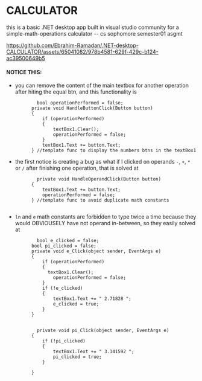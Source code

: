 # CALCULATOR
this is a basic .NET desktop app built in visual studio community for a simple-math-operations calculator -- cs sophomore semester01 asgmt

<be/>

https://github.com/Ebrahim-Ramadan/.NET-desktop-CALCULATOR/assets/65041082/978b4581-629f-429c-b124-ac39500649b5
<br/>
#### NOTICE THIS:
- you can remove the content of the main textbox for another operation after hiting the equal btn, and this functionality is
  ```
          bool operationPerformed = false;
        private void HandleButtonClick(Button button)
        {
            if (operationPerformed)
            {
                textBox1.Clear();
                operationPerformed = false;
            }
            textBox1.Text += button.Text;
        } //template func to display the numbers btns in the textBox1
  ```
* the first notice is creating a bug as what if I clicked on operands `-`, `+`, `*` or `/` after finishing one operation, that is solved at
  ```
          private void HandleOperandClick(Button button)
        {
            textBox1.Text += button.Text;
            operationPerformed = false;
        } //template func to avoid duplicate math constants


  ```
+ `ln` and `e` math constants are forbidden to type twice a time because they would OBVIOUSELY have not operand in-between, so they easily solved at
  ```
          bool e_clicked = false;
        bool pi_clicked = false;
        private void e_Click(object sender, EventArgs e)
        {
            if (operationPerformed)
            {
              textBox1.Clear();
                operationPerformed = false;
            }
            if (!e_clicked)
            {
                textBox1.Text += " 2.71828 ";
                e_clicked = true;
            }          
        }

  
          private void pi_Click(object sender, EventArgs e)
        {
            if (!pi_clicked)
            {
                textBox1.Text += " 3.141592 ";
                pi_clicked = true;
            }

        }
  ```
